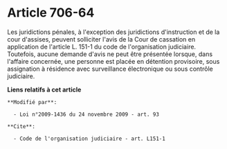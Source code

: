 # Article 706-64

Les juridictions pénales, à l'exception des juridictions d'instruction et de la cour d'assises, peuvent solliciter l'avis de
la Cour de cassation en application de l'article L. 151-1 du code de l'organisation judiciaire. Toutefois, aucune demande
d'avis ne peut être présentée lorsque, dans l'affaire concernée, une personne est placée en détention provisoire, sous
assignation à résidence avec surveillance électronique ou sous contrôle judiciaire.

**Liens relatifs à cet article**

	**Modifié par**:

	  - Loi n°2009-1436 du 24 novembre 2009 - art. 93

	**Cite**:

	  - Code de l'organisation judiciaire - art. L151-1

